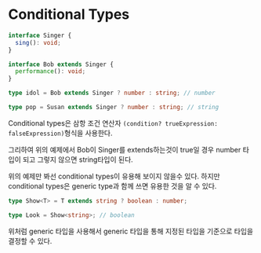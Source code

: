 # Conditional Types

```ts
interface Singer {
  sing(): void;
}

interface Bob extends Singer {
  performance(): void;
}

type idol = Bob extends Singer ? number : string; // number

type pop = Susan extends Singer ? number : string; // string
```

Conditional types은 삼항 조건 연산자 `(condition? trueExpression: falseExpression)`형식을 사용한다.

그리하여 위의 예제에서 Bob이 Singer를 extends하는것이 true일 경우 number 타입이 되고 그렇지 않으면 string타입이 된다.

위의 예제만 봐선 conditional types이 유용해 보이지 않을수 있다.
하지만 conditional types은 generic type과 함께 쓰면 유용한 것을 알 수 있다.

```ts
type Show<T> = T extends string ? boolean : number;

type Look = Show<string>; // boolean
```

위처럼 generic 타입을 사용해서 generic 타입을 통해 지정된 타입을 기준으로 타입을 결정할 수 있다.
